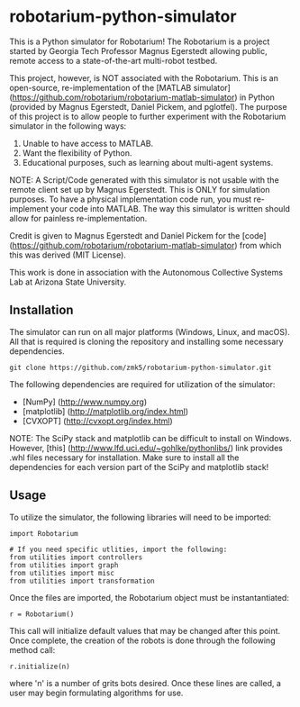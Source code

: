 # robotarium-python-simulator
This is a Python simulator for Robotarium! The Robotarium is a project started by Georgia Tech Professor Magnus Egerstedt allowing public, remote access to a state-of-the-art multi-robot testbed.

This project, however, is NOT associated with the Robotarium. This is an open-source, re-implementation of the [MATLAB simulator]  (https://github.com/robotarium/robotarium-matlab-simulator) in Python (provided by Magnus Egerstedt, Daniel Pickem, and pglotfel). The purpose of this project is to allow people to further experiment with the Robotarium simulator in the following ways:

1. Unable to have access to MATLAB.
2. Want the flexibility of Python.
3. Educational purposes, such as learning about multi-agent systems.

NOTE: A Script/Code generated with this simulator is not usable with the remote client set up by Magnus Egerstedt. This is ONLY for simulation purposes. To have a physical implementation code run, you must re-implement your code into MATLAB. The way this simulator is written should allow for painless re-implementation.

Credit is given to Magnus Egerstedt and Daniel Pickem for the [code] (https://github.com/robotarium/robotarium-matlab-simulator) from which this was derived (MIT License).

This work is done in association with the Autonomous Collective Systems Lab at Arizona State University.

## Installation

The simulator can run on all major platforms (Windows, Linux, and macOS). All that is required is cloning the repository and installing some necessary dependencies.

```
git clone https://github.com/zmk5/robotarium-python-simulator.git
```

The following dependencies are required for utilization of the simulator:
- [NumPy] (http://www.numpy.org)
- [matplotlib] (http://matplotlib.org/index.html)
- [CVXOPT] (http://cvxopt.org/index.html)

NOTE: The SciPy stack and matplotlib can be difficult to install on Windows. However, [this] (http://www.lfd.uci.edu/~gohlke/pythonlibs/) link provides .whl files necessary for installation. Make sure to install all the dependencies for each version part of the SciPy and matplotlib stack!

## Usage
To utilize the simulator, the following libraries will need to be imported:

```
import Robotarium

# If you need specific utlities, import the following:
from utilities import controllers
from utilities import graph
from utilities import misc
from utilities import transformation
```

Once the files are imported, the Robotarium object must be instantantiated:
 
 ```
 r = Robotarium()
 ```
 
 This call will initialize default values that may be changed after this point. Once complete, the creation of the robots is done through the following method call:
 
 ```
 r.initialize(n)
 ```
 
 where 'n' is a number of grits bots desired. Once these lines are called, a user may begin formulating algorithms for use.

